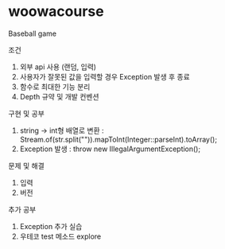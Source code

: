 # woowacourse
Baseball game

조건
1. 외부 api 사용 (랜덤, 입력)
2. 사용자가 잘못된 값을 입력할 경우 Exception 발생 후 종료
3. 함수로 최대한 기능 분리
4. Depth 규약 및 개발 컨벤션


구현 및 공부
1. string -> int형 배열로 변환 : Stream.of(str.split("")).mapToInt(Integer::parseInt).toArray();
2. Exception 발생 : throw new IllegalArgumentException();


문제 및 해결
1. 입력 
2. 버전


추가 공부
1. Exception 추가 실습 
2. 우테코 test 메소드 explore





